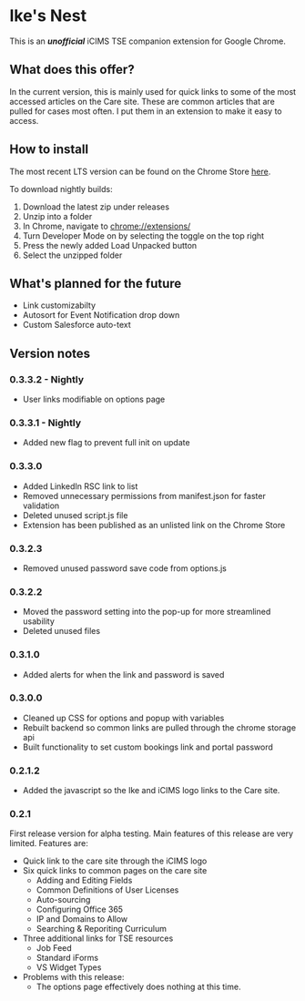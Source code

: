# Ike's Nest
This is an ***unofficial*** iCIMS TSE companion extension for Google Chrome.

## What does this offer?
In the current version, this is mainly used for quick links to some of the most accessed articles on the Care site. These are common articles that are pulled for cases most often. I put them in an extension to make it easy to access.

## How to install
The most recent LTS version can be found on the Chrome Store [here](https://chrome.google.com/webstore/detail/ikes-nest/lkeijgbjmgoljickagjpelnfchepignn).

To download nightly builds:
1. Download the latest zip under releases
2. Unzip into a folder
3. In Chrome, navigate to [chrome://extensions/](chrome://extensions/)
4. Turn Developer Mode on by selecting the toggle on the top right
5. Press the newly added Load Unpacked button
6. Select the unzipped folder

## What's planned for the future
- Link customizabilty
- Autosort for Event Notification drop down
- Custom Salesforce auto-text

## Version notes
### 0.3.3.2 - Nightly
- User links modifiable on options page

### 0.3.3.1 - Nightly
- Added new flag to prevent full init on update

### 0.3.3.0
- Added LinkedIn RSC link to list
- Removed unnecessary permissions from manifest.json for faster validation
- Deleted unused script.js file
- Extension has been published as an unlisted link on the Chrome Store

### 0.3.2.3
- Removed unused password save code from options.js

### 0.3.2.2
- Moved the password setting into the pop-up for more streamlined usability
- Deleted unused files

### 0.3.1.0
- Added alerts for when the link and password is saved

### 0.3.0.0
- Cleaned up CSS for options and popup with variables
- Rebuilt backend so common links are pulled through the chrome storage api
- Built functionality to set custom bookings link and portal password

### 0.2.1.2
- Added the javascript so the Ike and iCIMS logo links to the Care site.

### 0.2.1
First release version for alpha testing. Main features of this release are very limited. Features are:
- Quick link to the care site through the iCIMS logo
- Six quick links to common pages on the care site
    - Adding and Editing Fields
    - Common Definitions of User Licenses
    - Auto-sourcing
    - Configuring Office 365
    - IP and Domains to Allow
    - Searching & Reporiting Curriculum
- Three additional links for TSE resources
    - Job Feed
    - Standard iForms
    - VS Widget Types
- Problems with this release:
    - The options page effectively does nothing at this time.
